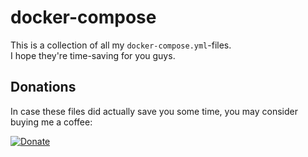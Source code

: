 # docker-compose

This is a collection of all my `docker-compose.yml`-files.  
I hope they're time-saving for you guys.

## Donations

In case these files did actually save you some time, you may consider buying me a coffee:

[![Donate](https://img.shields.io/badge/Donate-PayPal-yellow.svg)](https://donate.dennis-hermsmeier.de)
